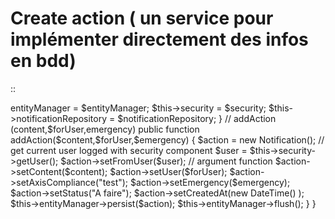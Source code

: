 Create action ( un service pour implémenter directement des infos en bdd)
==========
::

  <?php
  // src/Service/Upload.php
  namespace App\Service;

  use Symfony\Component\HttpFoundation\File\Exception\FileException;
  use Symfony\Component\HttpFoundation\File\UploadedFile;
  use App\Entity\Notification;
  use App\Entity\User;
  use App\Repository\NotificationRepository;
  use App\Repository\OrganizationRepository;
  use App\Repository\UserRepository;
  use DateTime;
  use Doctrine\ORM\EntityManagerInterface;
  use Symfony\Component\Security\Core\Security;

  class CreateAction
  {
      private $entityManager;
      private $notificationRepository;

      public function __construct(Security $security,EntityManagerInterface $entityManager,NotificationRepository $notificationRepository)
      {
          $this->entityManager = $entityManager;
          $this->security = $security;
          $this->notificationRepository = $notificationRepository;
      }

      // addAction (content,$forUser,emergency)
      public function addAction($content,$forUser,$emergency)
      {

          $action = new Notification();

          // get current user logged with security component
          $user = $this->security->getUser();

          $action->setFromUser($user);

          // argument function
          $action->setContent($content);
          $action->setUser($forUser);

          $action->setAxisCompliance("test");

          $action->setEmergency($emergency);

          $action->setStatus("A faire");
          $action->setCreatedAt(new DateTime() );

          $this->entityManager->persist($action);
          $this->entityManager->flush();

      }
  }
